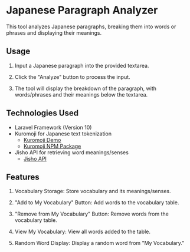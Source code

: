 # Japanese Paragraph Analyzer

This tool analyzes Japanese paragraphs, breaking them into words or phrases and displaying their meanings.

## Usage

1. Input a Japanese paragraph into the provided textarea.

2. Click the "Analyze" button to process the input.

3. The tool will display the breakdown of the paragraph, with words/phrases and their meanings below the textarea.

## Technologies Used

- Laravel Framework (Version 10)
- Kuromoji for Japanese text tokenization
  - [Kuromoji Demo](https://www.atilika.org/kuromoji/)
  - [Kuromoji NPM Package](https://www.npmjs.com/package/kuromoji)
- Jisho API for retrieving word meanings/senses
  - [Jisho API](https://jisho.org/api/v1/search/words?keyword=<your%20word>)

## Features

1. Vocabulary Storage: Store vocabulary and its meanings/senses.

2. "Add to My Vocabulary" Button: Add words to the vocabulary table.

3. "Remove from My Vocabulary" Button: Remove words from the vocabulary table.

4. View My Vocabulary: View all words added to the table.

5. Random Word Display: Display a random word from "My Vocabulary."

